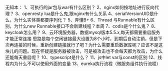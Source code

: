 无知本：
1、可执行的jar包与war有什么区别？
2、nginx如何按地址进行反向代理？
3、openresty lua是什么鬼,跟nginx有什么关系
4、serialVersionUID是什么，为什么实体类都要序列化？
5、弄懂B+
6、Thread 与Runnable有什么区别，为什么new Runnable接口不会新建线程？本周
7、codis是个什么鬼？
8、keycloak怎么用？
9、云环境服务器，数据mysql版本5.5.x,每天都需要重启服务才能正常连接
	思路是每个空闲链接最大设置为8个小时，到期后自动注销，但是下次再连接的时候，重新创建链接就行了吧？为什么需要重启数据库呢？应该不是这块儿的问题。现在怀疑是服务器被攻击，可是被攻击也不会每天都为攻击，为什么还能每天重启呢？
10、typescript是什么？
11、js中let var与const的区别
12、线程内为什么不可以使用外面的变量
13、eureka执行流程（微服务组件执行流程）
